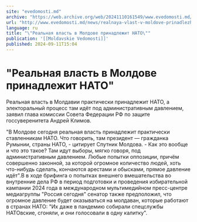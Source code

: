 ```yaml
---
site: "evedomosti.md"
archive: "https://web.archive.org/web/20241110161549/www.evedomosti.md/news/realnaya-vlast-v-moldove-prinadlezhit-nato"
url: "http://www.evedomosti.md/news/realnaya-vlast-v-moldove-prinadlezhit-nato"
language: ru
title: "\"Реальная власть в Молдове принадлежит НАТО\""
publication: '[[Moldavskie Vedomosti]]'
published: 2024-09-11T15:04
---
```


# "Реальная власть в Молдове принадлежит НАТО"

Реальная власть в Молдавии практически принадлежит НАТО, а электоральный процесс там идёт под административным давлением, заявил глава комиссии Совета Федерации РФ по защите госсуверенитета Андрей Климов.

"В Молдове сегодня реальная власть принадлежит практически ставленникам НАТО. Что говорить, там президент — гражданка Румынии, страны НАТО, - цитирует Спутник Молдова. - Как это вообще и что это такое? Там идут выборы, мягко говоря, под административным давлением. Любые попытки оппозиции, причём совершенно законной, за которой огромное количество людей, хоть что-нибудь сделать, кончаются арестами и обысками, прямое давление идёт".В в ходе брифинга о попытках внешнего вмешательства во внутренние дела РФ в период подготовки и проведения избирательной кампании 2024 года в международном мультимедийном пресс-центре медиагруппы "Россия сегодня" сенатор также предположил, что огромное давление будет оказываться на молдаван, которые работают в странах НАТО: "Их даже в пандемию собирали спецслужбы НАТОвские, сгоняли, и они голосовали в одну калитку".